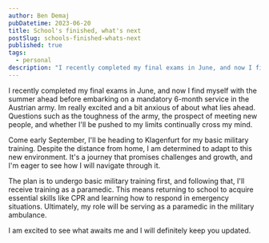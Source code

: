 ```yaml
---
author: Ben Demaj
pubDatetime: 2023-06-20
title: School's finished, what's next
postSlug: schools-finished-whats-next
published: true
tags:
  - personal
description: "I recently completed my final exams in June, and now I find myself with the summer ahead..."
---
```


I recently completed my final exams in June, and now I find myself with the summer ahead before embarking on a mandatory 6-month service in the Austrian army. Im really excited and a bit anxious of about what lies ahead. Questions such as the toughness of the army, the prospect of meeting new people, and whether I'll be pushed to my limits continually cross my mind.

Come early September, I'll be heading to Klagenfurt for my basic military training. Despite the distance from home, I am determined to adapt to this new environment. It's a journey that promises challenges and growth, and I'm eager to see how I will navigate through it.

The plan is to undergo basic military training first, and following that, I'll receive training as a paramedic. This means returning to school to acquire essential skills like CPR and learning how to respond in emergency situations. Ultimately, my role will be serving as a paramedic in the military ambulance.

I am excited to see what awaits me and I will definitely keep you updated.
